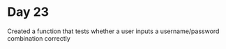 # Day 23

Created a function that tests whether a user inputs a username/password combination correctly